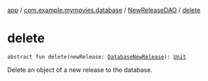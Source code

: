 [app](../../index.md) / [com.example.mymovies.database](../index.md) / [NewReleaseDAO](index.md) / [delete](./delete.md)

# delete

`abstract fun delete(newRelease: `[`DatabaseNewRelease`](../-database-new-release/index.md)`): `[`Unit`](https://kotlinlang.org/api/latest/jvm/stdlib/kotlin/-unit/index.html)

Delete an object of a new release to the database.

